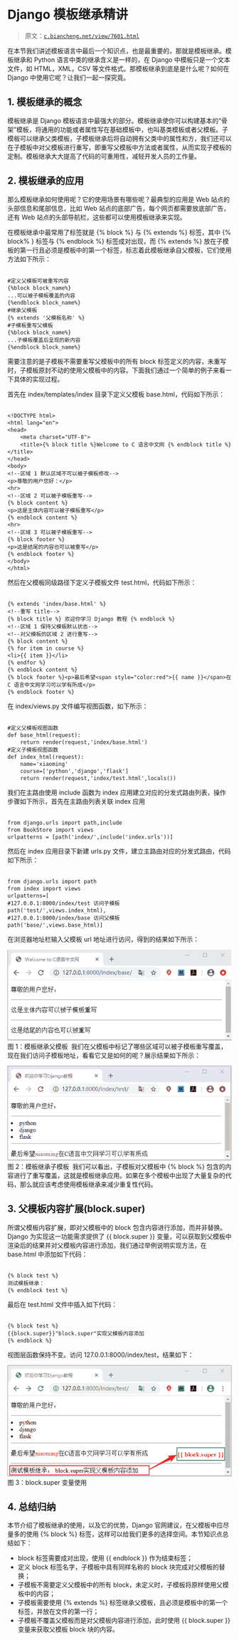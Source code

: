 # Django 模板继承精讲

> 原文：[`c.biancheng.net/view/7601.html`](http://c.biancheng.net/view/7601.html)

在本节我们讲述模板语言中最后一个知识点，也是最重要的，那就是模板继承。模板继承和 Python 语言中类的继承含义是一样的，在 Django 中模板只是一个文本文件，如 HTML，XML，CSV 等文件格式。那模板继承到底是是什么呢？如何在 Django 中使用它呢？让我们一起一探究竟。

## 1\. 模板继承的概念

模板继承是 Django 模板语言中最强大的部分。模板继承使你可以构建基本的“骨架”模板，将通用的功能或者属性写在基础模板中，也叫基类模板或者父模板。子模板可以继承父类模板，子模板继承后将自动拥有父类中的属性和方，我们还可以在子模板中对父模板进行重写，即重写父模板中方法或者属性，从而实现子模板的定制。模板继承大大提高了代码的可重用性，减轻开发人员的工作量。

## 2\. 模板继承的应用

那么模板继承如何使用呢？它的使用场景有哪些呢？最典型的应用是 Web 站点的头部信息和尾部信息，比如 Web 站点的底部广告，每个网页都需要放底部广告，还有 Web 站点的头部导航栏，这些都可以使用模板继承来实现。

在模板继承中最常用了标签就是 {% block %} 与 {% extends %} 标签，其中 {% block% } 标签与 {% endblock %} 标签成对出现，而 {% extends %} 放在子模板的第一行且必须是模板中的第一个标签，标志着此模板继承自父模板，它们使用方法如下所示：

```

#定义父模板可被重写内容
{%block block_name%}
...可以被子模板覆盖的内容
{%endblock block_name%}
#继承父模板
{% extends '父模板名称' %}
#子模板重写父模板
{%block block_name%}
...子模板覆盖后呈现的新内容
{%endblock block_name%}
```

需要注意的是子模板不需要重写父模板中的所有 block 标签定义的内容，未重写时，子模板原封不动的使用父模板中的内容。下面我们通过一个简单的例子来看一下具体的实现过程。

首先在 index/templates/index 目录下定义父模板 base.html，代码如下所示：

```

<!DOCTYPE html>
<html lang="en">
<head>
    <meta charset="UTF-8">
    <title>{% block title %}Welcome to C 语言中文网 {% endblock title %}</title>
</head>
<body>
<!--区域 1 默认区域不可以被子模板修改-->
<p>尊敬的用户您好：</p>
<hr>
<!--区域 2 可以被子模板重写-->
{% block content %}
<p>这是主体内容可以被子模板重写</p>
{% endblock content %}
<hr>
<!--区域 3 可以被子模板重写-->
{% block footer %}
<p>这是结尾的内容也可以被重写</p>
{% endblock footer %}
</body>
</html>
```

然后在父模板同级路径下定义子模板文件 test.html，代码如下所示：

```

{% extends 'index/base.html' %}
<!--重写 title-->
{% block title %} 欢迎你学习 Django 教程 {% endblock %}
<!--区域 1 保持父模板默认状态-->
<!--对父模板的区域 2 进行重写-->
{% block content %}
{% for item in course %}
<li>{{ item }}</li>
{% endfor %}
{% endblock content %}
{% block footer %}<p>最后希望<span style="color:red">{{ name }}</span>在 C 语言中文网学习可以学有所成</p>
{% endblock footer %}
```

在 index/views.py 文件编写视图函数，如下所示：

```

#定义父模板视图函数
def base_html(request):
    return render(request,'index/base.html')
#定义子模板视图函数
def index_html(request):
    name='xiaoming'
    course=['python','django','flask']
    return render(request,'index/test.html',locals())
```

我们在主路由使用 include 函数为 index 应用建立对应的分发式路由列表，操作步骤如下所示，首先在主路由列表关联 index 应用

```

from django.urls import path,include
from BookStore import views
urlpatterns = [path('index/',include('index.urls'))]
```

然后在 index 应用目录下新建 urls.py 文件，建立主路由对应的分发式路由，代码如下所示：

```

from django.urls import path
from index import views
urlpatterns=[
#127.0.0.1:8000/index/test 访问子模板
path('test/',views.index_html),
#127.0.0.1:8000/index/base 访问父模板
path('base/',views.base_html)]
```

在浏览器地址栏输入父模板 url 地址进行访问，得到的结果如下所示：

![模板继承父模板](img/f121449fbd591ee8873e4d5c614299a3.png)
图 1：模板继承父模板
 我们在父模板中标记了哪些区域可以被子模板重写覆盖，现在我们访问子模板地址，看看它又是如何的呢？展示结果如下所示：

![模板继承子模板](img/2d6edc13f2b3460f8e575ab0f757aa29.png)
图 2：模板继承子模板
 我们可以看出，子模板对父模板中 {% block %} 包含的内容进行了重写覆盖，这就是模板继承应用。如果在多个模板中出现了大量复杂的代码，那么就应该考虑使用模板继承来减少重复性代码。

## 3\. 父模板内容扩展(block.super)

所谓父模板内容扩展，即对父模板中的 block 包含内容进行添加，而并非替换。Django 为实现这一功能需求提供了 {{ block.super }} 变量，可以获取到父模板中渲染后的结果并对父模板内容进行添加，我们通过举例说明实现方法，在 base.html 中添加如下代码：

```

{% block test %}
测试模板继承：
{% endblock test %}
```

最后在 test.html 文件中插入如下代码：

```

{% block test %}
{{block.super}}"block.super"实现父模板内容添加
{% endblock %}
```

视图层函数保持不变。访问 127.0.0.1:8000/index/test，结果如下：

![模板继承 block.super](img/d42c7ea8becd31722b712b91e74b3585.png)
图 3：block.super 变量使用

## 4\. 总结归纳

本节介绍了模板继承的使用，以及它的优势，Django 官网建议，在父模板中应尽量多的使用 {% block %} 标签，这样可以给我们更多的选择空间。本节知识点总结如下：

*   block 标签需要成对出现，使用 {{ endblock }} 作为结束标签；
*   定义 block 标签名字，子模板中具有同样名称的 block 块完成对父模板的替换；
*   子模板不需要定义父模板中的所有 block，未定义时，子模板将原样使用父模板中的内容；
*   子模板需要使用 {% extends %} 标签继承父模板，且必须是模板中的第一个标签，并放在文件的第一行；
*   子模板不覆盖父模板而是对父模板内容进行添加，此时使用 {{ block.super }} 变量来获取父模板 block 块的内容。